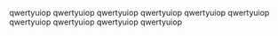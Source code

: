 qwertyuiop
qwertyuiop
qwertyuiop
qwertyuiop
qwertyuiop
qwertyuiop
qwertyuiop
qwertyuiop
qwertyuiop
qwertyuiop
